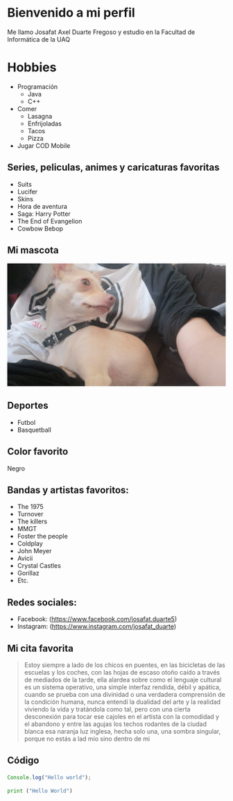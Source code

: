 # Bienvenido a mi perfil 

Me llamo Josafat Axel Duarte Fregoso y estudio en la Facultad de Informática de la UAQ

# Hobbies
- Programación 
    - Java
    - C++
- Comer 
    - Lasagna
    - Enfrijoladas
    - Tacos
    - Pizza 
- Jugar COD Mobile

## Series, peliculas, animes y caricaturas favoritas
- Suits
- Lucifer
- Skins
- Hora de aventura
- Saga: Harry Potter
- The End of Evangelion
- Cowbow Bebop

## Mi mascota
![Picture](https://github.com/JD1975/repositorio/blob/1fb28ea49689a618a2c25b69a8a7f4c8ed290ed4/MASCOTA.jpeg)

## Deportes
- Futbol
- Basquetball

## Color favorito
Negro

## Bandas y artistas favoritos:
- The 1975
- Turnover
- The killers
- MMGT
- Foster the people
- Coldplay
- John Meyer
- Avicii
- Crystal Castles
- Gorillaz
- Etc.

## Redes sociales:
- Facebook: (https://www.facebook.com/josafat.duarte5)
- Instagram: (https://www.instagram.com/josafat_duarte)

## Mi cita favorita
> Estoy siempre a lado de los chicos en puentes, en las bicicletas de las escuelas y los coches, con las hojas de escaso otoño caído a través de mediados de la tarde, ella alardea sobre como el lenguaje cultural es un sistema operativo, una simple interfaz rendida, débil y apática, cuando se prueba con una divinidad o una verdadera comprensión de la condición humana, nunca entendí la dualidad del arte y la realidad viviendo la vida y tratándola como tal, pero con una cierta desconexión para tocar ese cajoles en el artista con la comodidad y el abandono y entre las agujas los techos rodantes de la ciudad blanca esa naranja luz inglesa, hecha solo una, una sombra singular, porque no estás a lad mío sino dentro de mi
## Código

````javascript
Console.log("Hello world");
````

````python
print ("Hello World")
````


